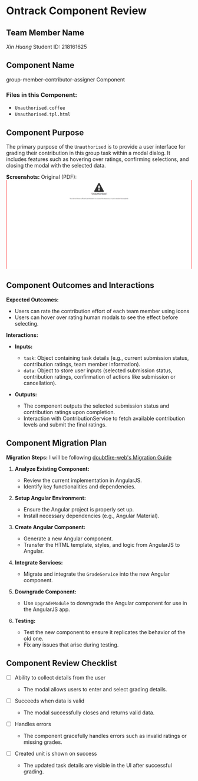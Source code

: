 # Ontrack Component Review

## Team Member Name
*Xin Huang*
Student ID: 218161625

## Component Name
group-member-contributor-assigner Component

### Files in this Component:
- `Unauthorised.coffee`
- `Unauthorised.tpl.html`

## Component Purpose
The primary purpose of the `Unauthorised` is to provide a user interface for grading their contribution in this group task within a modal dialog. It includes features such as hovering over ratings, confirming selections, and closing the modal with the selected data.

**Screenshots:**
Original (PDF): ![Unauthorised](Resources/UnauthorisedComponent.png)

## Component Outcomes and Interactions

**Expected Outcomes:**
- Users can rate the contribution effort of each team member using icons
- Users can hover over rating human modals to see the effect before selecting.

**Interactions:**
- **Inputs:** 
  - `task`: Object containing task details (e.g., current submission status, contribution ratings, team member information).
  - `data`: Object to store user inputs (selected submission status, contribution ratings, confirmation of actions like submission or cancellation).

- **Outputs:**
  - The component outputs the selected submission status and contribution ratings upon completion.
  - Interaction with ContributionService to fetch available contribution levels and submit the final ratings.

## Component Migration Plan

**Migration Steps:**
I will be following
[doubtfire-web's Migration Guide](https://github.com/thoth-tech/doubtfire-web/blob/e70f4c7cd1395eaab942ee389788f75f92e985c9/MIGRATION-GUIDE.md)

1. **Analyze Existing Component:**
   - Review the current implementation in AngularJS.
   - Identify key functionalities and dependencies.

2. **Setup Angular Environment:**
   - Ensure the Angular project is properly set up.
   - Install necessary dependencies (e.g., Angular Material).

3. **Create Angular Component:**
   - Generate a new Angular component.
   - Transfer the HTML template, styles, and logic from AngularJS to Angular.

4. **Integrate Services:**
   - Migrate and integrate the `GradeService` into the new Angular component.

5. **Downgrade Component:**
   - Use `UpgradeModule` to downgrade the Angular component for use in the AngularJS app.

6. **Testing:**
   - Test the new component to ensure it replicates the behavior of the old one.
   - Fix any issues that arise during testing.


## Component Review Checklist

- [ ] Ability to collect details from the user
  - The modal allows users to enter and select grading details.

- [ ] Succeeds when data is valid
  - The modal successfully closes and returns valid data.

- [ ] Handles errors
  - The component gracefully handles errors such as invalid ratings or missing grades.

- [ ] Created unit is shown on success
  - The updated task details are visible in the UI after successful grading.